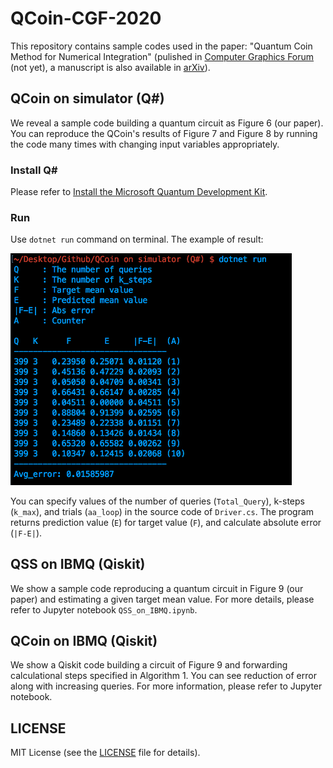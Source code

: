 # QCoin-CGF-2020
This repository contains sample codes used in the paper: "Quantum Coin Method for Numerical Integration" (pulished in [Computer Graphics Forum]() (not yet), a manuscript is also available in [arXiv](https://arxiv.org/abs/1910.00263)).

## QCoin on simulator (Q#)
We reveal a sample code building a quantum circuit as Figure 6 (our paper). You can reproduce the QCoin's results of Figure 7 and Figure 8 by running the code many times with changing input variables appropriately.

### Install Q#
Please refer to [Install the Microsoft Quantum Development Kit](https://docs.microsoft.com/en-us/quantum/install-guide/?view=qsharp-preview).

### Run
Use ```dotnet run```  command on terminal.
The example of result:

<img src="./Teaser1.png" width="450px">

You can specify values of the number of queries (```Total_Query```), k-steps (```k_max```), and trials (```aa_loop```) in the source code of  ```Driver.cs```. The program returns prediction value (```E```) for target value (```F```), and calculate absolute error (```|F-E|```).


## QSS on IBMQ (Qiskit)
We show a sample code reproducing a quantum circuit in Figure 9 (our paper) and estimating a given target mean value. For more details, please refer to Jupyter notebook ```QSS_on_IBMQ.ipynb```.


## QCoin on IBMQ (Qiskit)
We show a Qiskit code building a circuit of Figure 9 and forwarding calculational steps specified in Algorithm 1. You can see reduction of error along with increasing queries. For more information, please refer to Jupyter notebook.




## LICENSE
MIT License (see the [LICENSE](LICENSE) file for details).
